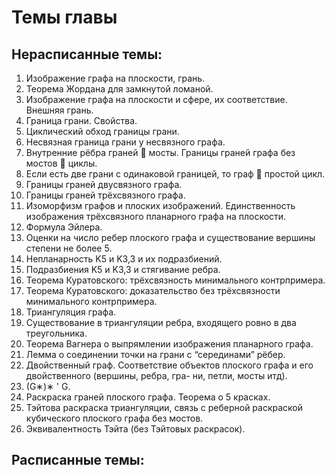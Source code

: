 # Темы главы

## Нерасписанные темы:
1. Изображение графа на плоскости, грань.
2. Теорема Жордана для замкнутой ломаной.
3. Изображение графа на плоскости и сфере, их соответствие. Внешняя грань.
4. Граница грани. Свойства.
5. Циклический обход границы грани.
6. Несвязная граница грани у несвязного графа.
7. Внутренние рёбра граней  мосты. Границы граней графа без мостов  циклы.
8. Если есть две грани с одинаковой границей, то граф  простой цикл.
10. Границы граней двусвязного графа.
11. Границы граней трёхсвязного графа.
12. Изоморфизм графов и плоских изображений. Единственность изображения трёхсвязного планарного
графа на плоскости.
13. Формула Эйлера.
14. Оценки на число ребер плоского графа и существование вершины степени не более 5.
15. Непланарность K5 и K3,3 и их подразбиений.
16. Подразбиения K5 и K3,3 и стягивание ребра.
17. Теорема Куратовского: трёхсвязность минимального контрпримера.
18. Теорема Куратовского: доказательство без трёхсвязности минимального контрпримера.
19. Триангуляция графа.
20. Существование в триангуляции ребра, входящего ровно в два треугольника.
21. Теорема Вагнера о выпрямлении изображения планарного графа.
22. Лемма о соединении точки на грани с “серединами” рёбер.
23. Двойственный граф. Соответствие объектов плоского графа и его двойственного (вершины, ребра, гра-
ни, петли, мосты итд).
24. (G∗)∗ ' G.
27. Раскраска граней плоского графа. Теорема о 5 красках.
28. Тэйтова раскраска триангуляции, связь с реберной раскраской кубического плоского графа без мостов.
29. Эквивалентность Тэйта (без Тэйтовых раскрасок).

## Расписанные темы:
